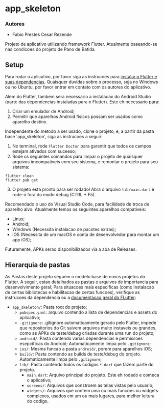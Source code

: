 # app_skeleton

### Autores
- Fabio Prestes Cesar Rezende

Projeto de aplicativo utilizando framework Flutter. Atualmente baseando-se nas condicoes do projeto de Pano de Batida.

## Setup

Para rodar o aplicativo, por favor siga as instrucoes para [instalar o Flutter e suas dependencias](https://docs.flutter.dev/get-started/install). Quaisquer duvidas sobre o processo, seja no Windows ou no Ubuntu, por favor entrar em contato com os autores do aplicativo.

Alem do Flutter, tambem sera necessario a instalacao do Android Studio (parte das dependencias instaladas para o Flutter). Este eh necessario para:
1. Criar um emulador de Android;
2. Permitir que aparelhos Android fisicos possam ser usados como aparelho destino.

Independente do metodo a ser usado, clone o projeto, e, a partir da pasta base 'app_skeleton', siga as instrucoes a seguir:

1. No terminal, rode `Flutter Doctor` para garantir que todos os campos estejam ativados com suceeso;
2. Rode os seguintes comandos para limpar o projeto de quaisquer arquivos imcompativeis com seu sistema, e remontar o projeto para seu sistema:
```
flutter clean
flutter pub get
```
3. O projeto esta pronto para ser rodado! Abra o arquivo `lib/main.dart` e rode-o fora do modo debug (CTRL + F5). 

Recomendado o uso do Visual Studio Code, para facilidade de troca de aparelho alvo. Atualmente temos os seguintes aparelhos compativeis:
- Linux;
- Android;
- Windows (Necessita instalacao de pacotes extras);
- iOS (Necessita de um macOS e conta de desenvolvedor para montar um app iOS);

Futuramente, APKs serao disponibilizados via a aba de Releases.

## Hierarquia de pastas

As Pastas deste projeto seguem o modelo base de novos projetos do Flutter. A seguir, estao detalhados as pastas e arquivos de importancia para desenvolvimento geral; Para situacoes mais especificas (como instalacao de certas bibliotecas e habilitacao de certas funcoes), verifique as instrucoes da dependencia ou a [documentacao geral do FLutter](https://docs.flutter.dev/):

- `app_skeleton/`: Pasta root do projeto;
    - `pubspec.yaml`: arquivo contendo a lista de dependencias e assets do aplicativo;
    - `.gitignore`: .gitignore automaticamente gerado pelo Flutter, impede que repositorios do Git salvem arquivos muito instaveis ou grandes, como as APKs de teste/debug criadas durante uma run do projeto;
    - `android/`: Pasta contendo varias dependencias e permissoes esepcificas do Android; Automaticamente limpa pelo `.gitignore`;
    - `ios/`: Mesma funcao a pasta `android/`, porem para aparelhos iOS;
    - `build/`: Pasta contendo as builds de teste/debug do projeto. Automaticamente limpa pelo `.gitignore`;
    - `lib/`: Pasta contendo todos os codigos `*.dart` que fazem parte do projeto.
        - `main.dart`: Arquivo principal do projeto. Este eh rodado e comeca o aplicativo;
        - `screens/`: Arquivos que constroem as telas vistas pelo usuario;
        - `widgets/`: Arquivos que contem uma ou mais funcoes ou widgets complexos, usados em um ou mais lugares, para melhor leitura do codigo.